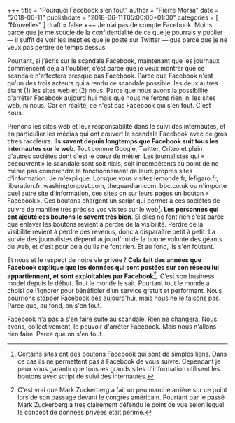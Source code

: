 +++
title      = "Pourquoi Facebook s'en fout"
author     = "Pierre Morsa"
date       = "2018-06-11"
publishdate = "2018-06-11T05:00:00+01:00" 
categories = [ "Nouvelles" ]
draft      = false
+++
Je n’ai pas de compte Facebook. Moins parce que je me soucie de la confidentialité de ce que je pourrais y publier — il suffit de voir les inepties que je poste sur Twitter — que parce que je ne veux pas perdre de temps dessus.

Pourtant, si j’écris sur le scandale Facebook, maintenant que les journaux commencent déjà à l'oublier, c’est parce que je veux montrer que ce scandale n'affectera presque pas Facebook. Parce que Facebook n'est qu'un des trois acteurs qui a rendu ce scandale possible, les deux autres étant (1) les sites web et (2) nous. Parce que nous avons la possibilité d'arrêter Facebook aujourd'hui mais que nous ne ferons rien, ni les sites web, ni nous. Car en réalité, ce n'est pas Facebook qui s'en fout. C'est nous.

Prenons les sites web et leur responsabilité dans le suivi des internautes, et en particulier les médias qui ont couvert le scandale Facebook avec de gros titres racoleurs. **Ils savent depuis longtemps que Facebook suit tous les internautes sur le web**. Tout comme Google, Twitter, Criteo et plein d'autres sociétés dont c'est le cœur de métier. Les journalistes qui « découvrent » le scandale sont soit niais, soit incompétents au point de ne même pas comprendre le fonctionnement de leurs propres sites d'information. Je m'explique. Lorsque vous visitez lemonde.fr, lefigaro.fr, liberation.fr, washingtonpost.com, theguardian.com, bbc.co.uk ou n'importe quel autre site d'information, ces sites on sur leurs pages un bouton « Facebook ». Ces boutons chargent un script qui permet à ces sociétés de suivre de manière très précise vos visites sur le web[^1]. **Les personnes qui ont ajouté ces boutons le savent très bien**. Si elles ne font rien c'est parce que enlever les boutons revient à perdre de la visibilité. Perdre de la visibilité revient à perdre des revenus, donc à disparaître petit à petit. La survie des journalistes dépend aujourd'hui de la bonne volonté des géants du web, et c'est pour cela qu'ils ne font rien. Et au fond, ils s'en foutent.

Et nous et le respect de notre vie privée ? **Cela fait des années que Facebook explique que les données qui sont postées sur son réseau lui appartiennent, et sont exploitables par Facebook**[^2]. C’est son business model depuis le début. Tout le monde le sait. Pourtant tout le monde a choisi de l’ignorer pour bénéficier d’un service gratuit et performant. Nous pourrions stopper Facebook dès aujourd'hui, mais nous ne le faisons pas. Parce que, au fond, on s'en fout.

Facebook n'a pas à s'en faire suite au scandale. Rien ne changera. Nous avons, collectivement, le pouvoir d'arrêter Facebook. Mais nous n'allons rien faire. Parce que on s'en fout.

[^1]: Certains sites ont des boutons Facebook qui sont de simples liens. Dans ce cas ils ne permettent pas à Facebook de vous suivre. Cependant je peux vous garantir que tous les grands sites d'information utilisent les boutons avec script de suivi des internautes.

[^2]: C'est vrai que Mark Zuckerberg a fait un peu marche arrière sur ce point lors de son passage devant le congrès américain. Pourtant par le passé Mark Zuckerberg a très clairement défendu le point de vue selon lequel le concept de données privées était périmé.